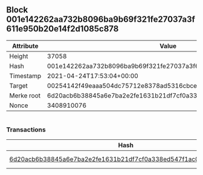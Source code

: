 ## Block 001e142262aa732b8096ba9b69f321fe27037a3f611e950b20e14f2d1085c878

Attribute | Value
--- | ---
Height | 37058
Hash | 001e142262aa732b8096ba9b69f321fe27037a3f611e950b20e14f2d1085c878
Timestamp | 2021-04-24T17:53:04+00:00
Target | 00254142f49eaaa504dc75712e8378ad5316cbcead634704b3734b6271167cc4
Merke root | 6d20acb6b38845a6e7ba2e2fe1631b21df7cf0a338ed547f1ac03a93b13fea6c
Nonce | 3408910076

```

```

### Transactions

Hash | Amount
--- | ---
[6d20acb6b38845a6e7ba2e2fe1631b21df7cf0a338ed547f1ac03a93b13fea6c](6d20acb6b38845a6e7ba2e2fe1631b21df7cf0a338ed547f1ac03a93b13fea6c.md) | 10.00000000 SKEPTI 
